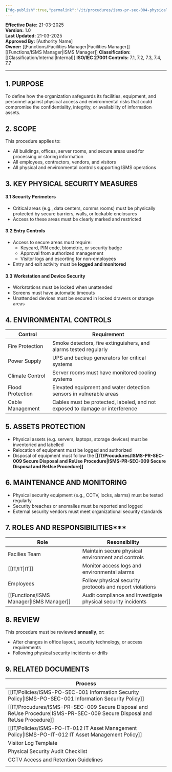 ```yaml
---
{"dg-publish":true,"permalink":"/it/procudures/isms-pr-sec-004-physical-and-environmental-security-produre/","noteIcon":"default"}
---
```


 
**Effective Date:** 21-03-2025  
**Version:** 1.0  
**Last Updated:** 21-03-2025  
**Approved By:** [Authority Name]  
**Owner:** [[Functions/Facilities Manager\|Facilities Manager]] [[Functions/ISMS Manager\|ISMS Manager]]
**Classification:** [[Classification/Internal\|Internal]]
**ISO/IEC 27001 Controls:** 7.1, 7.2, 7.3, 7.4, 7.7

---
## **1. PURPOSE**  
To define how the organization safeguards its facilities, equipment, and personnel against physical access and environmental risks that could compromise the confidentiality, integrity, or availability of information assets.
## **2. SCOPE**
This procedure applies to:
- All buildings, offices, server rooms, and secure areas used for processing or storing information
- All employees, contractors, vendors, and visitors
- All physical and environmental controls supporting ISMS operations
## **3. KEY PHYSICAL SECURITY MEASURES**
#### 3.1 Security Perimeters
- Critical areas (e.g., data centers, comms rooms) must be physically protected by secure barriers, walls, or lockable enclosures
- Access to these areas must be clearly marked and restricted
#### 3.2 Entry Controls
- Access to secure areas must require:
    - Keycard, PIN code, biometric, or security badge
    - Approval from authorized management
    - Visitor logs and escorting for non-employees
- Entry and exit activity must be **logged and monitored**
#### 3.3 Workstation and Device Security
- Workstations must be locked when unattended
- Screens must have automatic timeouts
- Unattended devices must be secured in locked drawers or storage areas
## **4. ENVIRONMENTAL CONTROLS**

| **Control**      | **Requirement**                                                              |
| ---------------- | ---------------------------------------------------------------------------- |
| Fire Protection  | Smoke detectors, fire extinguishers, and alarms tested regularly             |
| Power Supply     | UPS and backup generators for critical systems                               |
| Climate Control  | Server rooms must have monitored cooling systems                             |
| Flood Protection | Elevated equipment and water detection sensors in vulnerable areas           |
| Cable Management | Cables must be protected, labeled, and not exposed to damage or interference |
## **5. ASSETS PROTECTION**  
- Physical assets (e.g. servers, laptops, storage devices) must be inventoried and labelled
- Relocation of equipment must be logged and authorized
- Disposal of equipment must follow the **[[IT/Procudures/ISMS-PR-SEC-009 Secure Disposal and ReUse Procedure\|ISMS-PR-SEC-009 Secure Disposal and ReUse Procedure]]**
## **6. MAINTENANCE AND MONITORING**
- Physical security equipment (e.g., CCTV, locks, alarms) must be tested regularly
- Security breaches or anomalies must be reported and logged
- External security vendors must meet organizational security standards
## **7. ROLES AND RESPONSIBILITIES*****

| Role             | Resonsibility                                                |
| ---------------- | ------------------------------------------------------------ |
| Facilies Team    | Maintain secure physical environment and controls            |
| [[IT/IT\|IT]]           | Monitor access logs and environmental alarms                 |
| Employees        | Follow physical security protocols and report violations     |
| [[Functions/ISMS Manager\|ISMS Manager]] | Audit compliance and investigate physical security incidents |
## **8. REVIEW**
This procedure must be reviewed **annually**, or:
- After changes in office layout, security technology, or access requirements
- Following physical security incidents or drills
## **9. RELATED DOCUMENTS**

| Process                                                 |
| ------------------------------------------------------- |
| [[IT/Policies/ISMS-PO-SEC-001 Information Security Policy\|ISMS-PO-SEC-001 Information Security Policy]]         |
| [[IT/Procudures/ISMS-PR-SEC-009 Secure Disposal and ReUse Procedure\|ISMS-PR-SEC-009 Secure Disposal and ReUse Procedure]] |
| [[IT/Policies/ISMS-PO-IT-012 IT Asset Management Policy\|ISMS-PO-IT-012 IT Asset Management Policy]]           |
| Visitor Log Template                                    |
| Physical Security Audit Checklist                       |
| CCTV Access and Retention Guidelines                    |
|                                                         |








